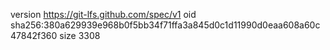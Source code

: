 version https://git-lfs.github.com/spec/v1
oid sha256:380a629939e968b0f5bb34f71ffa3a845d0c1d11990d0eaa608a60c47842f360
size 3308
